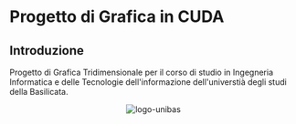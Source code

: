 # Progetto di Grafica in CUDA

## Introduzione

Progetto di Grafica Tridimensionale per il corso di studio in Ingegneria Informatica e delle Tecnologie dell'informazione dell'universtià degli studi della Basilicata.

<p align="center">
  <img src="https://i.ibb.co/09MYJXc/logo-unibas-b.png" alt="logo-unibas"></a>
</p>
